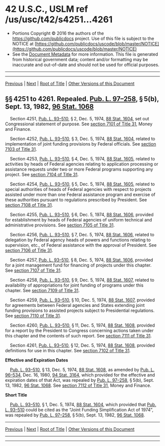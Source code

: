 ---
---

# 42 U.S.C., USLM ref /us/usc/t42/s4251...4261

* Portions Copyright © 2016 the authors of the https://github.com/publicdocs project.
  Use of this file is subject to the NOTICE at [https://github.com/publicdocs/uscode/blob/master/NOTICE](https://github.com/publicdocs/uscode/blob/master/NOTICE)
* See the [Document Metadata](././../../../..//README.md) for more information.
  This file is generated from historical government data; content and/or formatting may be inaccurate and out-of-date and should not be used for official purposes.

----------
----------

[Previous](./../../../..//us/usc/t42/ch52A/m__us_usc_t42_ch52A.md) | [Next](./../../../..//us/usc/t42/ch53/m__us_usc_t42_ch53.md) | [Root of Title](./../../../../) | [Other Versions of this Document](https://publicdocs.github.io/go/links?ns=uslm&ref=%2Fus%2Fusc%2Ft42%2Fs4251...4261)

## §§ 4251 to 4261. Repealed. [Pub. L. 97–258][/us/pl/97/258], § 5(b), Sept. 13, 1982, [96 Stat. 1068][/us/stat/96/1068]

    Section 4251, [Pub. L. 93–510][/us/pl/93/510], § 2, Dec. 5, 1974, [88 Stat. 1604][/us/stat/88/1604], set out Congressional statement of purpose. See [section 7101 of Title 31][/us/usc/t31/s7101], Money and Finance.

    Section 4252, [Pub. L. 93–510][/us/pl/93/510], § 3, Dec. 5, 1974, [88 Stat. 1604][/us/stat/88/1604], related to implementation of joint funding provisions by Federal officials. See [section 7103 of Title 31][/us/usc/t31/s7103].

    Section 4253, [Pub. L. 93–510][/us/pl/93/510], § 4, Dec. 5, 1974, [88 Stat. 1605][/us/stat/88/1605], related to activities by heads of Federal agencies relating to application processing or assistance requests under two or more Federal programs supporting any project. See [section 7104 of Title 31][/us/usc/t31/s7104].

    Section 4254, [Pub. L. 93–510][/us/pl/93/510], § 5, Dec. 5, 1974, [88 Stat. 1605][/us/stat/88/1605], related to special authorities of heads of Federal agencies with respect to projects assisted under more than one Federal assistance program and exercise of these authorities pursuant to regulations prescribed by President. See [section 7108 of Title 31][/us/usc/t31/s7108].

    Section 4255, [Pub. L. 93–510][/us/pl/93/510], § 6, Dec. 5, 1974, [88 Stat. 1606][/us/stat/88/1606], provided for establishment by heads of Federal agencies of uniform technical and administrative provisions. See [section 7105 of Title 31][/us/usc/t31/s7105].

    Section 4256, [Pub. L. 93–510][/us/pl/93/510], § 7, Dec. 5, 1974, [88 Stat. 1606][/us/stat/88/1606], related to delegation by Federal agency heads of powers and functions relating to supervision, etc., of Federal assistance with the approval of President. See [section 7106 of Title 31][/us/usc/t31/s7106].

    Section 4257, [Pub. L. 93–510][/us/pl/93/510], § 8, Dec. 5, 1974, [88 Stat. 1606][/us/stat/88/1606], provided for a joint management fund for financing of projects under this chapter. See [section 7107 of Title 31][/us/usc/t31/s7107].

    Section 4258, [Pub. L. 93–510][/us/pl/93/510], § 9, Dec. 5, 1974, [88 Stat. 1607][/us/stat/88/1607], related to availability of appropriations for joint funding of programs under this chapter. See [section 7109 of Title 31][/us/usc/t31/s7109].

    Section 4259, [Pub. L. 93–510][/us/pl/93/510], § 10, Dec. 5, 1974, [88 Stat. 1607][/us/stat/88/1607], provided for agreements between Federal agencies and States extending joint funding provisions to assisted projects subject to Presidential regulations. See [section 7110 of Title 31][/us/usc/t31/s7110].

    Section 4260, [Pub. L. 93–510][/us/pl/93/510], § 11, Dec. 5, 1974, [88 Stat. 1608][/us/stat/88/1608], provided for a report by the President to Congress concerning actions taken under this chapter and the contents of such report. See [section 7111 of Title 31][/us/usc/t31/s7111].

    Section 4261, [Pub. L. 93–510][/us/pl/93/510], § 12, Dec. 5, 1974, [88 Stat. 1608][/us/stat/88/1608], provided definitions for use in this chapter. See [section 7102 of Title 31][/us/usc/t31/s7102].

 __Effective and Expiration Dates__ 

    [Pub. L. 93–510][/us/pl/93/510], § 13, Dec. 5, 1974, [88 Stat. 1608][/us/stat/88/1608], as amended by [Pub. L. 96–534][/us/pl/96/534], Dec. 16, 1980, [94 Stat. 3164][/us/stat/94/3164], which provided for the effective and expiration dates of that Act, was repealed by [Pub. L. 97–258][/us/pl/97/258], § 5(b), Sept. 13, 1982, [96 Stat. 1068][/us/stat/96/1068]. See [section 7112 of Title 31][/us/usc/t31/s7112], Money and Finance.

 __Short Title__ 

    [Pub. L. 93–510][/us/pl/93/510], § 1, Dec. 5, 1974, [88 Stat. 1604][/us/stat/88/1604], which provided that [Pub. L. 93–510][/us/pl/93/510] could be cited as the “Joint Funding Simplification Act of 1974”, was repealed by [Pub. L. 97–258][/us/pl/97/258], § 5(b), Sept. 13, 1982, [96 Stat. 1068][/us/stat/96/1068].

----------

[Previous](./../../../..//us/usc/t42/ch52A/m__us_usc_t42_ch52A.md) | [Next](./../../../..//us/usc/t42/ch53/m__us_usc_t42_ch53.md) | [Root of Title](./../../../../) | [Other Versions of this Document](https://publicdocs.github.io/go/links?ns=uslm&ref=%2Fus%2Fusc%2Ft42%2Fs4251...4261)

----------
----------

[/us/pl/97/258]: https://publicdocs.github.io/go/links?ns=uslm&ref=%2Fus%2Fpl%2F97%2F258
[/us/stat/96/1068]: https://publicdocs.github.io/go/links?ns=uslm&ref=%2Fus%2Fstat%2F96%2F1068
[/us/pl/93/510]: https://publicdocs.github.io/go/links?ns=uslm&ref=%2Fus%2Fpl%2F93%2F510
[/us/stat/88/1604]: https://publicdocs.github.io/go/links?ns=uslm&ref=%2Fus%2Fstat%2F88%2F1604
[/us/usc/t31/s7101]: https://publicdocs.github.io/go/links?ns=uslm&ref=%2Fus%2Fusc%2Ft31%2Fs7101
[/us/pl/93/510]: https://publicdocs.github.io/go/links?ns=uslm&ref=%2Fus%2Fpl%2F93%2F510
[/us/stat/88/1604]: https://publicdocs.github.io/go/links?ns=uslm&ref=%2Fus%2Fstat%2F88%2F1604
[/us/usc/t31/s7103]: https://publicdocs.github.io/go/links?ns=uslm&ref=%2Fus%2Fusc%2Ft31%2Fs7103
[/us/pl/93/510]: https://publicdocs.github.io/go/links?ns=uslm&ref=%2Fus%2Fpl%2F93%2F510
[/us/stat/88/1605]: https://publicdocs.github.io/go/links?ns=uslm&ref=%2Fus%2Fstat%2F88%2F1605
[/us/usc/t31/s7104]: https://publicdocs.github.io/go/links?ns=uslm&ref=%2Fus%2Fusc%2Ft31%2Fs7104
[/us/pl/93/510]: https://publicdocs.github.io/go/links?ns=uslm&ref=%2Fus%2Fpl%2F93%2F510
[/us/stat/88/1605]: https://publicdocs.github.io/go/links?ns=uslm&ref=%2Fus%2Fstat%2F88%2F1605
[/us/usc/t31/s7108]: https://publicdocs.github.io/go/links?ns=uslm&ref=%2Fus%2Fusc%2Ft31%2Fs7108
[/us/pl/93/510]: https://publicdocs.github.io/go/links?ns=uslm&ref=%2Fus%2Fpl%2F93%2F510
[/us/stat/88/1606]: https://publicdocs.github.io/go/links?ns=uslm&ref=%2Fus%2Fstat%2F88%2F1606
[/us/usc/t31/s7105]: https://publicdocs.github.io/go/links?ns=uslm&ref=%2Fus%2Fusc%2Ft31%2Fs7105
[/us/pl/93/510]: https://publicdocs.github.io/go/links?ns=uslm&ref=%2Fus%2Fpl%2F93%2F510
[/us/stat/88/1606]: https://publicdocs.github.io/go/links?ns=uslm&ref=%2Fus%2Fstat%2F88%2F1606
[/us/usc/t31/s7106]: https://publicdocs.github.io/go/links?ns=uslm&ref=%2Fus%2Fusc%2Ft31%2Fs7106
[/us/pl/93/510]: https://publicdocs.github.io/go/links?ns=uslm&ref=%2Fus%2Fpl%2F93%2F510
[/us/stat/88/1606]: https://publicdocs.github.io/go/links?ns=uslm&ref=%2Fus%2Fstat%2F88%2F1606
[/us/usc/t31/s7107]: https://publicdocs.github.io/go/links?ns=uslm&ref=%2Fus%2Fusc%2Ft31%2Fs7107
[/us/pl/93/510]: https://publicdocs.github.io/go/links?ns=uslm&ref=%2Fus%2Fpl%2F93%2F510
[/us/stat/88/1607]: https://publicdocs.github.io/go/links?ns=uslm&ref=%2Fus%2Fstat%2F88%2F1607
[/us/usc/t31/s7109]: https://publicdocs.github.io/go/links?ns=uslm&ref=%2Fus%2Fusc%2Ft31%2Fs7109
[/us/pl/93/510]: https://publicdocs.github.io/go/links?ns=uslm&ref=%2Fus%2Fpl%2F93%2F510
[/us/stat/88/1607]: https://publicdocs.github.io/go/links?ns=uslm&ref=%2Fus%2Fstat%2F88%2F1607
[/us/usc/t31/s7110]: https://publicdocs.github.io/go/links?ns=uslm&ref=%2Fus%2Fusc%2Ft31%2Fs7110
[/us/pl/93/510]: https://publicdocs.github.io/go/links?ns=uslm&ref=%2Fus%2Fpl%2F93%2F510
[/us/stat/88/1608]: https://publicdocs.github.io/go/links?ns=uslm&ref=%2Fus%2Fstat%2F88%2F1608
[/us/usc/t31/s7111]: https://publicdocs.github.io/go/links?ns=uslm&ref=%2Fus%2Fusc%2Ft31%2Fs7111
[/us/pl/93/510]: https://publicdocs.github.io/go/links?ns=uslm&ref=%2Fus%2Fpl%2F93%2F510
[/us/stat/88/1608]: https://publicdocs.github.io/go/links?ns=uslm&ref=%2Fus%2Fstat%2F88%2F1608
[/us/usc/t31/s7102]: https://publicdocs.github.io/go/links?ns=uslm&ref=%2Fus%2Fusc%2Ft31%2Fs7102
[/us/pl/93/510]: https://publicdocs.github.io/go/links?ns=uslm&ref=%2Fus%2Fpl%2F93%2F510
[/us/stat/88/1608]: https://publicdocs.github.io/go/links?ns=uslm&ref=%2Fus%2Fstat%2F88%2F1608
[/us/pl/96/534]: https://publicdocs.github.io/go/links?ns=uslm&ref=%2Fus%2Fpl%2F96%2F534
[/us/stat/94/3164]: https://publicdocs.github.io/go/links?ns=uslm&ref=%2Fus%2Fstat%2F94%2F3164
[/us/pl/97/258]: https://publicdocs.github.io/go/links?ns=uslm&ref=%2Fus%2Fpl%2F97%2F258
[/us/stat/96/1068]: https://publicdocs.github.io/go/links?ns=uslm&ref=%2Fus%2Fstat%2F96%2F1068
[/us/usc/t31/s7112]: https://publicdocs.github.io/go/links?ns=uslm&ref=%2Fus%2Fusc%2Ft31%2Fs7112
[/us/pl/93/510]: https://publicdocs.github.io/go/links?ns=uslm&ref=%2Fus%2Fpl%2F93%2F510
[/us/stat/88/1604]: https://publicdocs.github.io/go/links?ns=uslm&ref=%2Fus%2Fstat%2F88%2F1604
[/us/pl/93/510]: https://publicdocs.github.io/go/links?ns=uslm&ref=%2Fus%2Fpl%2F93%2F510
[/us/pl/97/258]: https://publicdocs.github.io/go/links?ns=uslm&ref=%2Fus%2Fpl%2F97%2F258
[/us/stat/96/1068]: https://publicdocs.github.io/go/links?ns=uslm&ref=%2Fus%2Fstat%2F96%2F1068


